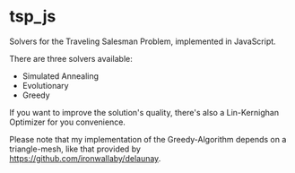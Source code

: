 tsp_js
======

Solvers for the Traveling Salesman Problem, implemented in JavaScript.

There are three solvers available:
- Simulated Annealing
- Evolutionary
- Greedy

If you want to improve the solution's quality, there's also a Lin-Kernighan Optimizer for you convenience.

Please note that my implementation of the Greedy-Algorithm depends on a triangle-mesh, like that provided by https://github.com/ironwallaby/delaunay.

